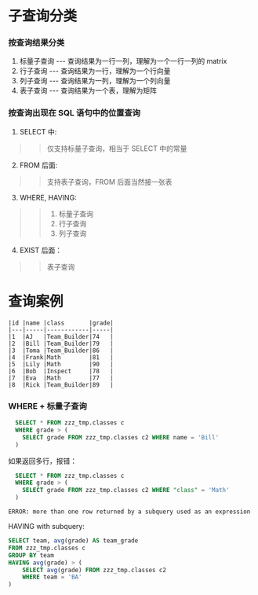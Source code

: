 
# 子查询分类
### 按查询结果分类
1. 标量子查询 --- 查询结果为一行一列，理解为一个一行一列的 matrix
2. 行子查询 --- 查询结果为一行，理解为一个行向量
3. 列子查询 --- 查询结果为一列，理解为一个列向量
4. 表子查询 --- 查询结果为一个表，理解为矩阵
### 按查询出现在 SQL 语句中的位置查询
1. SELECT 中:
>> 仅支持标量子查询，相当于 SELECT 中的常量
2. FROM 后面:
>>  支持表子查询，FROM 后面当然接一张表
3. WHERE, HAVING:
>> 1. 标量子查询
>> 2. 行子查询
>> 3. 列子查询
4. EXIST 后面：
>> 表子查询

# 查询案例
```
|id |name |class       |grade|
|---|-----|------------|-----|
|1  |AJ   |Team_Builder|74   |
|2  |Bill |Team_Builder|79   |
|3  |Toma |Team_Builder|86   |
|4  |Frank|Math        |81   |
|5  |Lily |Math        |90   |
|6  |Bob  |Inspect     |78   |
|7  |Eva  |Math        |77   |
|8  |Rick |Team_Builder|89   |

```
### WHERE + 标量子查询
```sql
  SELECT * FROM zzz_tmp.classes c 
  WHERE grade > (
    SELECT grade FROM zzz_tmp.classes c2 WHERE name = 'Bill'
  )
```
如果返回多行，报错：
```sql
  SELECT * FROM zzz_tmp.classes c 
  WHERE grade > (
    SELECT grade FROM zzz_tmp.classes c2 WHERE "class" = 'Math'
  )
```
```
ERROR: more than one row returned by a subquery used as an expression
```
HAVING with subquery:
```sql
SELECT team, avg(grade) AS team_grade 
FROM zzz_tmp.classes c 
GROUP BY team 
HAVING avg(grade) > (
	SELECT avg(grade) FROM zzz_tmp.classes c2 
	WHERE team = 'BA'
)
```
###

